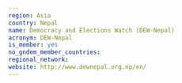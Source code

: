 ```yaml
---
region: Asia
country: Nepal
name: Democracy and Elections Watch (DEW-Nepal)
acronym: DEW-Nepal
is_member: yes
no_gndem_member_countries: 
regional_network: 
website: http://www.dewnepal.org.np/en/
---
```

